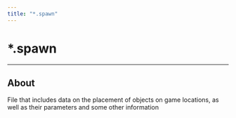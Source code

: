 ```yaml
---
title: "*.spawn"
---
```


# *.spawn

___

## About

File that includes data on the placement of objects on game locations, as well as their parameters and some other information
